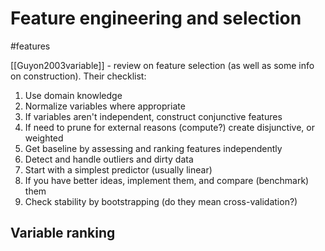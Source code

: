 # Feature engineering and selection

#features

[[Guyon2003variable]] - review on feature selection (as well as some info on construction). 
Their checklist:
1. Use domain knowledge
2. Normalize variables where appropriate
3. If variables aren't independent, construct conjunctive features
4. If need to prune for external reasons (compute?) create disjunctive, or weighted
5. Get baseline by assessing and ranking features independently
6. Detect and handle outliers and dirty data
7. Start with a simplest predictor (usually linear)
8. If you have better ideas, implement them, and compare (benchmark) them
9. Check stability by bootstrapping (do they mean cross-validation?)

## Variable ranking

